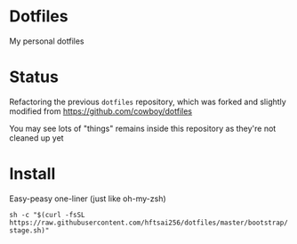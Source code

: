 # Dotfiles
My personal dotfiles

# Status
Refactoring the previous `dotfiles` repository, which was forked and slightly modified from
https://github.com/cowboy/dotfiles

You may see lots of "things" remains inside this repository as they're not cleaned up yet

# Install
Easy-peasy one-liner (just like oh-my-zsh)

`sh -c "$(curl -fsSL https://raw.githubusercontent.com/hftsai256/dotfiles/master/bootstrap/stage.sh)"`
